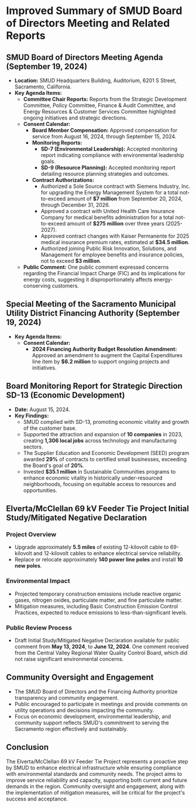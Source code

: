 # Improved Summary of SMUD Board of Directors Meeting and Related Reports

## SMUD Board of Directors Meeting Agenda (September 19, 2024)

- **Location:** SMUD Headquarters Building, Auditorium, 6201 S Street, Sacramento, California.
- **Key Agenda Items:**
  - **Committee Chair Reports:** Reports from the Strategic Development Committee, Policy Committee, Finance & Audit Committee, and Energy Resources & Customer Services Committee highlighted ongoing initiatives and strategic directions.
  - **Consent Calendar:**
    - **Board Member Compensation:** Approved compensation for service from August 16, 2024, through September 15, 2024.
    - **Monitoring Reports:**
      - **SD-7 (Environmental Leadership):** Accepted monitoring report indicating compliance with environmental leadership goals.
      - **SD-9 (Resource Planning):** Accepted monitoring report detailing resource planning strategies and outcomes.
    - **Contract Authorizations:**
      - Authorized a Sole Source contract with Siemens Industry, Inc. for upgrading the Energy Management System for a total not-to-exceed amount of **$7 million** from September 20, 2024, through December 31, 2026.
      - Approved a contract with United Health Care Insurance Company for medical benefits administration for a total not-to-exceed amount of **$275 million** over three years (2025-2027).
      - Approved contract changes with Kaiser Permanente for 2025 medical insurance premium rates, estimated at **$34.5 million**.
      - Authorized joining Public Risk Innovation, Solutions, and Management for employee benefits and insurance policies, not to exceed **$3 million**.
  - **Public Comment:** One public comment expressed concerns regarding the Financial Impact Charge (FIC) and its implications for energy costs, suggesting it disproportionately affects energy-conserving customers.

## Special Meeting of the Sacramento Municipal Utility District Financing Authority (September 19, 2024)

- **Key Agenda Items:**
  - **Consent Calendar:**
    - **2024 Financing Authority Budget Resolution Amendment:** Approved an amendment to augment the Capital Expenditures line item by **$6.2 million** to support ongoing projects and initiatives.

## Board Monitoring Report for Strategic Direction SD-13 (Economic Development)

- **Date:** August 15, 2024.
- **Key Findings:**
  - SMUD complied with SD-13, promoting economic vitality and growth of the customer base.
  - Supported the attraction and expansion of **10 companies** in 2023, creating **1,306 local jobs** across technology and manufacturing sectors.
  - The Supplier Education and Economic Development (SEED) program awarded **29%** of contracts to certified small businesses, exceeding the Board's goal of **20%**.
  - Invested **$35.1 million** in Sustainable Communities programs to enhance economic vitality in historically under-resourced neighborhoods, focusing on equitable access to resources and opportunities.

## Elverta/McClellan 69 kV Feeder Tie Project Initial Study/Mitigated Negative Declaration

### Project Overview
- Upgrade approximately **5.5 miles** of existing 12-kilovolt cable to 69-kilovolt and 12-kilovolt cables to enhance electrical service reliability.
- Replace or relocate approximately **140 power line poles** and install **10 new poles**.

### Environmental Impact
- Projected temporary construction emissions include reactive organic gases, nitrogen oxides, particulate matter, and fine particulate matter.
- Mitigation measures, including Basic Construction Emission Control Practices, expected to reduce emissions to less-than-significant levels.

### Public Review Process
- Draft Initial Study/Mitigated Negative Declaration available for public comment from **May 13, 2024**, to **June 12, 2024**. One comment received from the Central Valley Regional Water Quality Control Board, which did not raise significant environmental concerns.

## Community Oversight and Engagement

- The SMUD Board of Directors and the Financing Authority prioritize transparency and community engagement.
- Public encouraged to participate in meetings and provide comments on utility operations and decisions impacting the community.
- Focus on economic development, environmental leadership, and community support reflects SMUD's commitment to serving the Sacramento region effectively and sustainably.

## Conclusion

The Elverta/McClellan 69 kV Feeder Tie Project represents a proactive step by SMUD to enhance electrical infrastructure while ensuring compliance with environmental standards and community needs. The project aims to improve service reliability and capacity, supporting both current and future demands in the region. Community oversight and engagement, along with the implementation of mitigation measures, will be critical for the project's success and acceptance.
